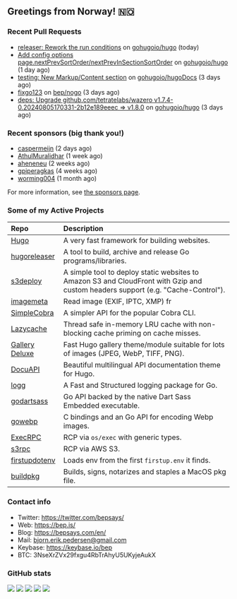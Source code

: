 ## Greetings from Norway! 🇳🇴

### Recent Pull Requests

- [releaser: Rework the run conditions](https://github.com/gohugoio/hugo/pull/12782) on [gohugoio/hugo](https://github.com/gohugoio/hugo) (today)
- [Add config options page.nextPrevSortOrder/nextPrevInSectionSortOrder](https://github.com/gohugoio/hugo/pull/12780) on [gohugoio/hugo](https://github.com/gohugoio/hugo) (1 day ago)
- [testing: New Markup/Content section](https://github.com/gohugoio/hugoDocs/pull/2672) on [gohugoio/hugoDocs](https://github.com/gohugoio/hugoDocs) (3 days ago)
- [fixgo123](https://github.com/bep/nogo/pull/1) on [bep/nogo](https://github.com/bep/nogo) (3 days ago)
- [deps: Upgrade github.com/tetratelabs/wazero v1.7.4-0.20240805170331-2b12e189eeec =&gt; v1.8.0](https://github.com/gohugoio/hugo/pull/12770) on [gohugoio/hugo](https://github.com/gohugoio/hugo) (3 days ago)

### Recent sponsors (big thank you!)

- [caspermeijn](https://github.com/caspermeijn) (2 days ago)
- [AthulMuralidhar](https://github.com/AthulMuralidhar) (1 week ago)
- [aheneneu](https://github.com/aheneneu) (2 weeks ago)
- [gpiperagkas](https://github.com/gpiperagkas) (4 weeks ago)
- [worming004](https://github.com/worming004) (1 month ago)

For more information, see [the sponsors page](https://github.com/sponsors/bep/).

### Some of my Active Projects

| Repo  | Description |
| :---------------------------------------- | :------------------------------------------- |
| [Hugo](https://github.com/gohugoio/hugo)|A very fast framework for building websites. |
| [hugoreleaser](https://github.com/gohugoio/hugoreleaser)| A tool to build, archive and release Go programs/libraries.  |
| [s3deploy](https://github.com/bep/s3deploy)| A simple tool to deploy static websites to Amazon S3 and CloudFront with Gzip and custom headers support (e.g. "Cache-Control").|
| [imagemeta](https://github.com/bep/imagemeta)| Read image (EXIF, IPTC, XMP) fr|
| [SimpleCobra](https://github.com/bep/simplecobra)|A simpler API for the popular Cobra CLI.|
| [Lazycache](https://github.com/bep/lazycache)| Thread safe in-memory LRU cache with non-blocking cache priming on cache misses.  |
| [Gallery Deluxe](https://github.com/bep/gallerydeluxe)|Fast Hugo gallery theme/module suitable for lots of images (JPEG, WebP, TIFF, PNG).|
| [DocuAPI](https://github.com/bep/docuapi)| Beautiful multilingual API documentation theme for Hugo.  |
| [logg](https://github.com/bep/logg)| A Fast and Structured logging package for Go.  |
| [godartsass](https://github.com/bep/godartsass)| Go API backed by the native Dart Sass Embedded executable. |
| [gowebp](https://github.com/bep/gowebp)|C bindings and an Go API for encoding Webp images. |
| [ExecRPC](https://github.com/bep/execrpc)|RCP via `os/exec` with generic types.  |
| [s3rpc](https://github.com/bep/s3rpc)|RCP via AWS S3.|
| [firstupdotenv](https://github.com/bep/firstupdotenv)|Loads env from the first `firstup.env` it finds. |
| [buildpkg](https://github.com/bep/buildpkg)| Builds, signs, notarizes and staples a MacOS pkg file. |

### Contact info
- Twitter: https://twitter.com/bepsays/
- Web: https://bep.is/
- Blog: https://bepsays.com/en/
- Mail: bjorn.erik.pedersen@gmail.com
- Keybase: https://keybase.io/bep
- BTC: 3NseXrZVx29fxgu4RbTrAhyU5UKyjeAukX


### GitHub stats

![](https://github-profile-summary-cards.vercel.app/api/cards/profile-details?username=bep&theme=github)
![](https://github-profile-summary-cards.vercel.app/api/cards/repos-per-language?username=bep&theme=github)
![](https://github-profile-summary-cards.vercel.app/api/cards/most-commit-language?username=bep&theme=github)
![](https://github-profile-summary-cards.vercel.app/api/cards/stats?username=bep&theme=github)
![](https://github-profile-summary-cards.vercel.app/api/cards/productive-time?username=bep&theme=github)
